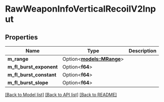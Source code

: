 # RawWeaponInfoVerticalRecoilV2Input

## Properties

Name | Type | Description | Notes
------------ | ------------- | ------------- | -------------
**m_range** | Option<[**models::MRange**](M_Range.md)> |  | [optional]
**m_fl_burst_exponent** | Option<**f64**> |  | [optional]
**m_fl_burst_constant** | Option<**f64**> |  | [optional]
**m_fl_burst_slope** | Option<**f64**> |  | [optional]

[[Back to Model list]](../README.md#documentation-for-models) [[Back to API list]](../README.md#documentation-for-api-endpoints) [[Back to README]](../README.md)


